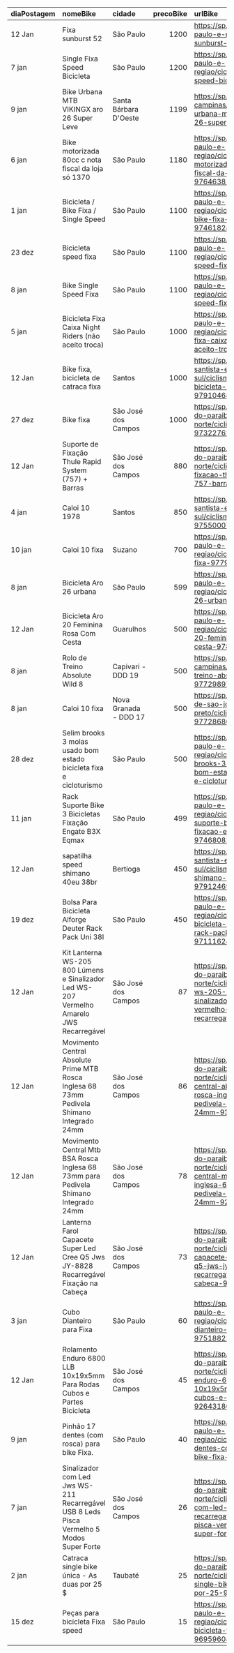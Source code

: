 | diaPostagem   | nomeBike                                                                                   | cidade                |   precoBike | urlBike                                                                                                                                                             |
|:--------------|:-------------------------------------------------------------------------------------------|:----------------------|------------:|:--------------------------------------------------------------------------------------------------------------------------------------------------------------------|
| 12 Jan        | Fixa sunburst 52                                                                           | São Paulo             |        1200 | https://sp.olx.com.br/sao-paulo-e-regiao/ciclismo/fixa-sunburst-52-978906218                                                                                        |
| 7 jan         | Single Fixa Speed Bicicleta                                                                | São Paulo             |        1200 | https://sp.olx.com.br/sao-paulo-e-regiao/ciclismo/single-fixa-speed-bicicleta-970846740                                                                             |
| 9 jan         | Bike Urbana MTB VIKINGX aro 26 Super Leve                                                  | Santa Bárbara D'Oeste |        1199 | https://sp.olx.com.br/grande-campinas/ciclismo/bike-urbana-mtb-vikingx-aro-26-super-leve-977562875                                                                  |
| 6 jan         | Bike motorizada 80cc c nota fiscal da loja só 1370                                         | São Paulo             |        1180 | https://sp.olx.com.br/sao-paulo-e-regiao/ciclismo/bike-motorizada-80cc-c-nota-fiscal-da-loja-so-1370-976463817                                                      |
| 1 jan         | Bicicleta / Bike Fixa / Single Speed                                                       | São Paulo             |        1100 | https://sp.olx.com.br/sao-paulo-e-regiao/ciclismo/bicicleta-bike-fixa-single-speed-974618283                                                                        |
| 23 dez        | Bicicleta speed fixa                                                                       | São Paulo             |        1100 | https://sp.olx.com.br/sao-paulo-e-regiao/ciclismo/bicicleta-speed-fixa-972405872                                                                                    |
| 8 jan         | Bike Single Speed Fixa                                                                     | São Paulo             |        1100 | https://sp.olx.com.br/sao-paulo-e-regiao/ciclismo/bike-single-speed-fixa-977507288                                                                                  |
| 5 jan         | Bicicleta Fixa Caixa Night Riders (não aceito troca)                                       | São Paulo             |        1000 | https://sp.olx.com.br/sao-paulo-e-regiao/ciclismo/bicicleta-fixa-caixa-night-riders-nao-aceito-troca-958579837                                                      |
| 12 Jan        | Bike fixa, bicicleta de catraca fixa                                                       | Santos                |        1000 | https://sp.olx.com.br/baixada-santista-e-litoral-sul/ciclismo/bike-fixa-bicicleta-de-catraca-fixa-979104684                                                         |
| 27 dez        | Bike fixa                                                                                  | São José dos Campos   |        1000 | https://sp.olx.com.br/vale-do-paraiba-e-litoral-norte/ciclismo/bike-fixa-973227620                                                                                  |
| 12 Jan        | Suporte de Fixação Thule Rapid System (757) + Barras                                       | São José dos Campos   |         880 | https://sp.olx.com.br/vale-do-paraiba-e-litoral-norte/ciclismo/suporte-de-fixacao-thule-rapid-system-757-barras-976648722                                           |
| 4 jan         | Caloi 10 1978                                                                              | Santos                |         850 | https://sp.olx.com.br/baixada-santista-e-litoral-sul/ciclismo/caloi-10-1978-975500076                                                                               |
| 10 jan        | Caloi 10 fixa                                                                              | Suzano                |         700 | https://sp.olx.com.br/sao-paulo-e-regiao/ciclismo/caloi-10-fixa-977957981                                                                                           |
| 8 jan         | Bicicleta Aro 26 urbana                                                                    | São Paulo             |         599 | https://sp.olx.com.br/sao-paulo-e-regiao/ciclismo/bicicleta-aro-26-urbana-977451722                                                                                 |
| 12 Jan        | Bicicleta Aro 20 Feminina Rosa Com Cesta                                                   | Guarulhos             |         500 | https://sp.olx.com.br/sao-paulo-e-regiao/ciclismo/bicicleta-aro-20-feminina-rosa-com-cesta-978206327                                                                |
| 8 jan         | Rolo de Treino Absolute Wild 8                                                             | Capivari - DDD 19     |         500 | https://sp.olx.com.br/grande-campinas/ciclismo/rolo-de-treino-absolute-wild-8-977298973                                                                             |
| 8 jan         | Caloi 10 fixa                                                                              | Nova Granada - DDD 17 |         500 | https://sp.olx.com.br/regiao-de-sao-jose-do-rio-preto/ciclismo/caloi-10-fixa-977286800                                                                              |
| 28 dez        | Selim brooks 3 molas usado bom estado bicicleta fixa e cicloturismo                        | São Paulo             |         500 | https://sp.olx.com.br/sao-paulo-e-regiao/ciclismo/selim-brooks-3-molas-usado-bom-estado-bicicleta-fixa-e-cicloturismo-966541514                                     |
| 11 jan        | Rack Suporte Bike 3 Bicicletas Fixação Engate B3X Eqmax                                    | São Paulo             |         499 | https://sp.olx.com.br/sao-paulo-e-regiao/ciclismo/rack-suporte-bike-3-bicicletas-fixacao-engate-b3x-eqmax-974680823                                                 |
| 12 Jan        | sapatilha speed shimano 40eu 38br                                                          | Bertioga              |         450 | https://sp.olx.com.br/baixada-santista-e-litoral-sul/ciclismo/sapatilha-speed-shimano-40eu-38br-979124694                                                           |
| 19 dez        | Bolsa Para Bicicleta Alforge Deuter Rack Pack Uni 38l                                      | São Paulo             |         450 | https://sp.olx.com.br/sao-paulo-e-regiao/ciclismo/bolsa-para-bicicleta-alforge-deuter-rack-pack-uni-38l-971116246                                                   |
| 12 Jan        | Kit Lanterna WS-205 800 Lúmens e Sinalizador Led WS-207 Vermelho Amarelo JWS Recarregável  | São José dos Campos   |          87 | https://sp.olx.com.br/vale-do-paraiba-e-litoral-norte/ciclismo/kit-lanterna-ws-205-800-lumens-e-sinalizador-led-ws-207-vermelho-amarelo-jws-recarregavel-938805621  |
| 12 Jan        | Movimento Central Absolute Prime MTB Rosca Inglesa 68 73mm Pedivela Shimano Integrado 24mm | São José dos Campos   |          86 | https://sp.olx.com.br/vale-do-paraiba-e-litoral-norte/ciclismo/movimento-central-absolute-prime-mtb-rosca-inglesa-68-73mm-pedivela-shimano-integrado-24mm-938783988 |
| 12 Jan        | Movimento Central Mtb BSA Rosca Inglesa 68 73mm para Pedivela Shimano Integrado 24mm       | São José dos Campos   |          78 | https://sp.olx.com.br/vale-do-paraiba-e-litoral-norte/ciclismo/movimento-central-mtb-bsa-rosca-inglesa-68-73mm-para-pedivela-shimano-integrado-24mm-924798442       |
| 12 Jan        | Lanterna Farol Capacete Super Led Cree Q5 Jws JY-8828 Recarregável Fixação na Cabeça       | São José dos Campos   |          73 | https://sp.olx.com.br/vale-do-paraiba-e-litoral-norte/ciclismo/lanterna-farol-capacete-super-led-cree-q5-jws-jy-8828-recarregavel-fixacao-na-cabeca-921648033       |
| 3 jan         | Cubo Dianteiro para Fixa                                                                   | São Paulo             |          60 | https://sp.olx.com.br/sao-paulo-e-regiao/ciclismo/cubo-dianteiro-para-fixa-975188227                                                                                |
| 12 Jan        | Rolamento Enduro 6800 LLB 10x19x5mm Para Rodas Cubos e Partes Bicicleta                    | São José dos Campos   |          45 | https://sp.olx.com.br/vale-do-paraiba-e-litoral-norte/ciclismo/rolamento-enduro-6800-llb-10x19x5mm-para-rodas-cubos-e-partes-bicicleta-926431806                    |
| 9 jan         | Pinhão 17 dentes (com rosca) para bike Fixa.                                               | São Paulo             |          40 | https://sp.olx.com.br/sao-paulo-e-regiao/ciclismo/pinhao-17-dentes-com-rosca-para-bike-fixa-959841605                                                               |
| 7 jan         | Sinalizador com Led Jws WS-211 Recarregável USB 8 Leds Pisca Vermelho 5 Modos Super Forte  | São José dos Campos   |          26 | https://sp.olx.com.br/vale-do-paraiba-e-litoral-norte/ciclismo/sinalizador-com-led-jws-ws-211-recarregavel-usb-8-leds-pisca-vermelho-5-modos-super-forte-937280899  |
| 2 jan         | Catraca single bike única - As duas por 25 $                                               | Taubaté               |          25 | https://sp.olx.com.br/vale-do-paraiba-e-litoral-norte/ciclismo/catraca-single-bike-unica-as-duas-por-25-974800157                                                   |
| 15 dez        | Peças para bicicleta Fixa speed                                                            | São Paulo             |          15 | https://sp.olx.com.br/sao-paulo-e-regiao/ciclismo/pecas-para-bicicleta-fixa-speed-969596083                                                                         |